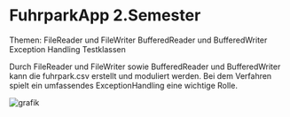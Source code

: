 
# FuhrparkApp 2.Semester

Themen:
FileReader und FileWriter
BufferedReader und BufferedWriter
Exception Handling
Testklassen

Durch FileReader und FileWriter sowie BufferedReader und BufferedWriter kann die fuhrpark.csv erstellt und moduliert werden. Bei dem Verfahren spielt ein umfassendes ExceptionHandling eine wichtige Rolle.

![grafik](https://user-images.githubusercontent.com/78412795/113153351-47c6ce80-9237-11eb-8108-5b7ee3bab44d.png)
